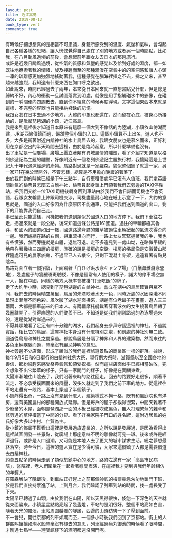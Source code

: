 ```yaml
---
layout: post
title: 近江高島
date: 2019-08-13
book_type: vert
comments: true
---
```


有時候仔細想想真的是相當不可思議，身體所感受到的溫度、氣壓和氣味，會勾起自己各種各樣的思緒，讓人恍惚覺得自己處在了別的地方或者另一個時間點。比如我，在八月颱風過境的前後，會想起前年跟女友去日本的那趟旅行。
<br>
或許是近幾日颱風過境，從空氣的質感和氣壓的感覺以及恰到好處的濕度，都一如既往地撩撥著我的情緒，旋及接踵而至的那種瀰漫在空氣中的的空洞感和讓人心頭一凜的疏離感更加強烈地搖動著我，這種感覺在腦海裡揮之不去，拂之又來，甚至越來越強烈，我知道有什麼東西在胸口呼之欲出。
<br>
如此說來，時間已經過去了兩年，本來從日本回來就一直想寫點兒什麼，但是總是歸納不好，內心的衝動一旦試圖落實到明處，就像是用手指觸碰水中的影像，在碰到的一瞬間便向四周散去，直到你不經意的時候再度浮現。文字這個東西本來就是這樣，不完整的容器也只能接納殘缺的記憶。
<br>
我跟女友在日本去過不少地方，大體的印象也都還在，然而留在心底、被身心所接納的，是毗鄰琵琶湖的小鎮，近江高島。
<br>
我是來到這裡後才知道日本原來有這麼一個大到不像話的內陸湖，小鎮依山傍湖而建，JR湖西線傳鎮而過，儼然整個小鎮的入口。這個小鎮算不上出名，遊人也不多，大多是衝著附近白鬚神社的水上鳥居去的，我跟女朋友也是慕名而來，正好利用在京都空出的半天時間去這裡，由於是臨時起意，所以什麼準備也沒有。
<br>
出了車站是一個廣場，廣場上矗立著頗有異域風情的雕塑，看了介紹才知道是以格列佛遊記為主題的雕塑，好像附近有一個格列佛遊記主題旅行村，我懷疑這是上世紀九十年代泡沫經濟的產物。馬路對過就是一家羅森，貌似整個鎮子就這一家，另一家711在幾公里開外，不管怎樣，總算是不用擔心晚飯的著落了。
<br>
由於我們到的時候已經是下午三點半，自行車租借處早已沒有人值班，我們拿英語問帥氣的檢票員怎麼去白鬚神社，檢票員起身鎖上門領著我們去旁邊的TAXI停靠站，把我們交給一位TAXI司機後轉身回到車站由於我們不會日語而司機也不會英語，我跟女友輪番上陣跟司機交涉，司機盡量耐心地在紙上示意了一下，大約的意思就是，國道的入口好像因為什麼原因不能通車，只能把我們送到國道的出口，剩下的只能靠我們自己走。
<br>
事已至此只能這樣，司機把我們送到類似於國道入口的地方停下。我們下車往右走，拐過來就是一段公路，後來知道這條公路是161國道。過往的車輛都極其魯莽，和國內的國道如出一轍，國道路邊齊膝的雜草被過往車輛掀起的氣流吹得歪向一邊。我們蜷縮在路的右側，與車流相向而行，一路上女友緊緊握著我的手，我也有些慌張，然而旁邊就是山體，退無可退。走不多遠見到一處山坳，在略微平緩的地帶杵著幾棟三四層的樓房，準確的說是樓房的空殼。樓房的格局像是安徽黃山那裡隨處可見的農家旅館，不過早已人去樓空，只剩下混凝土骨架，遠遠看著有點兒陰森。
<br>
馬路對面立著一個招牌，上面寫著「白ひげ浜水泳キャンプ場」（白鬚海灘游泳營地），幾處屋子的牆壁斑斑駁駁，不像是經常有人使用的樣子，諾大的停車場空無一人，換在中國，同樣的地方大概率會被掛“仃車吃飯”的牌子。
<br>
走了大約半小時，總見到了琵琶湖邊的白鬚神社。矗立在湖中的鳥居確實與眾不同，我們去的時候晴空萬里，鳥居的朱漆映著水天一色，同時近處的水因深淺不同呈現出漸層不同色彩。風吹皺了湖水迎面拂來，湖邊有位老爺子在畫畫，遊人三三兩兩，大都是驅車前來的日本人。有兩輛摩托艇載著穿著泳衣的女生繞著鳥居轉了幾圈離開了，引得岸邊的人們艷羨不已。不知道是從我們剛剛路過的游泳場過來的，還是從湖對岸過來的。
<br>
不厭其煩地看了足足有四十分鐘的湖水，我們起身去參拜守護這裡的神社。不過說實話，相比它的鳥居，這座神社本身沒有什麼特別之處，和別處的神社別無二致。國道從鳥居和神社之間穿過。都說鳥居是分隔了神界和人界的建築物，然而來往的各色車輛疾馳而過，絲毫沒有顧忌神明的意思。
<br>
神社旁邊不少店面，形成了類似於我們這裡旅遊景點的商業區一樣的群落。據說，每年9月5日和6日舉行的白鬚神社例大祭，舉行例大祭時，滋賀縣以至全國各地的善信，都紛紛趕來感受祭典氣氛和領受祝福。然而這些店面似乎已經相當破敗，完全想象不出它繁華的樣子，只有一家開門的樣子，好像是在賣關東煮。
<br>
太陽漸漸地往山陰去了，我們沿著來時的路往回走。回去的路要好走很多，順著車流走，不必承受撲面而來的風壓，沒多久就走到了我們之前下車的地方。從這裡往車站走還有一段路，基本上穿過了半個鎮子。
<br>
小鎮靜得出奇，一路上沒有見到什麼人，建築樣式不拘一格，既有和風庭院也有洋房，還有美國農村的那種開放式延廊。但是每戶的屋子卻挨得很緊，中間夾雜著不少廢棄的木屋，面朝琵琶湖那一面的木板已經被吹成黑色，無人打理繁蕪的雜草和修剪過的草坪權當了中間的分界。看了好幾家院子門口的姓名牌，這附近居民的姓氏好像大多以中村、仁賀為主。
<br>
從小鎮的佈局不難看出這裡是發展過旅遊業的，之所以說是發展過，是因為看得出這裡試圖開發一些景點，從廣場上那座意味不明的雕像就可見一斑。後來或許是經濟退行，或許是人口退潮，又可能是本地人去了更大的城市謀求生活。總之夢想最終落空。時至今日，這裡的遊人實在是少得可憐，大家來這個鎮子大都是需要借道去白鬚神社。
<br>
約莫五點多的時候走到了類似於鎮中心的地方，路的左邊有一家「高島市民病院」，醫院裡，老人們圍坐在一起看著慰問表演，在這裡我才見到與我們年齡相仿的年輕人。
<br>
在羅森解決了晚飯後，到車站正好趕上之前那個帥氣的檢票員急匆匆地鎖門下班，於是我們直接持票進了站。上到月台，我們確認了列車到站的時間，找一處長凳了下來。
<br>
太陽早已轉過了山頭，由於我們在山陽，所以天黑得很快，倏忽一下深色的天空就從東面襲來。小鎮星星點點亮起了幾盞燈，車站的照明很好，整個車站亮如白晝，隨著天光的黯淡，車站周圍越發的靜謐，西邊的山頭彷彿一下子壓到面前。
<br>
不一會兒，開往京都的列車如期而至，一個多小時後我們回到了京都站。街上的人群熙熙攘攘如潮水般絲毫沒有褪去的意思，列車經過烏丸御池的時候看了眼時間，才剛過七點半——連賓館樓下的酒吧都還沒開門呢。